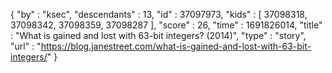 {
  "by" : "ksec",
  "descendants" : 13,
  "id" : 37097973,
  "kids" : [ 37098318, 37098342, 37098359, 37098287 ],
  "score" : 26,
  "time" : 1691826014,
  "title" : "What is gained and lost with 63-bit integers? (2014)",
  "type" : "story",
  "url" : "https://blog.janestreet.com/what-is-gained-and-lost-with-63-bit-integers/"
}
